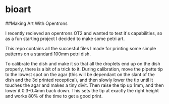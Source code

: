 # bioart

##Making Art With Opentrons

I recently recieved an opentrons OT2 and wanted to test it's capabilities, so as a fun starting project I decided to make some petri art.

This repo contains all the succesful files I made for printing some simple patterns on a standard 100mm petri dish.

To calibrate the dish and make it so that all the droplets end up on the dish properly, there is a bit of a trick to it. During calibration, move the pipette tip to the lowest spot on the agar (this will be dependant on the slant of the dish and the 3d printed receptical), and then slowly lower the tip until it touches the agar and makes a tiny divit. Then raise the tip up 1mm, and then lower it 0.3-0.4mm back down. This sets the tip at exactly the right height and works 80% of the time to get a good print. 
